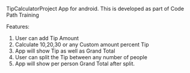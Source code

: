TipCalculatorProject App for android. This is developed as part of Code Path Training

Features:
1. User can add Tip Amount
2. Calculate 10,20,30 or any Custom amount percent Tip
3. App will show Tip as well as Grand Total
4. User can split the Tip between any number of people
5. App will show per person Grand Total after split.
